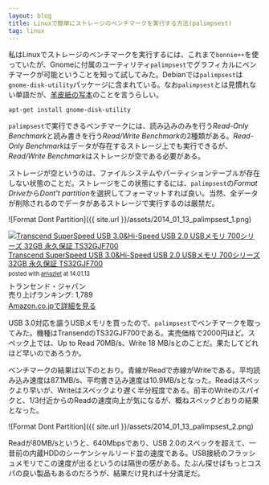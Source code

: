 ```yaml
---
layout: blog
title: Linuxで簡単にストレージのベンチマークを実行する方法(palimpsest)
tag: linux
---
```




私はLinuxでストレージのベンチマークを実行するには、これまで`bonnie++`を使っていたが、Gnomeに付属のユーティリティ`palimpsest`でグラフィカルにベンチマークが可能ということを知って試してみた。Debianでは`palimpsest`は`gnome-disk-utility`パッケージに含まれている。なお`palimpsest`とは見慣れない単語だが、[羊皮紙の写本](http://ja.wikipedia.org/wiki/%E3%83%91%E3%83%AA%E3%83%B3%E3%83%97%E3%82%BB%E3%82%B9%E3%83%88)のことを言うらしい。

~~~~
apt-get install gnome-disk-utility
~~~~

`palimpsest`で実行できるベンチマークには、読み込みのみを行う*Read-Only Benchmark*と読み書きを行う*Read/Write Benchmark*の2種類がある。*Read-Only Benchmark*はデータが存在するストレージ上でも実行できるが、*Read/Write Benchmark*はストレージが空である必要がある。

ストレージが空というのは、ファイルシステムやパーティションテーブルが存在しない状態のことだ。ストレージをこの状態にするには、`palimpsest`の*Format Drive*から*Dont't partition*を選択してフォーマットすれば良い。当然、全データが削除されるのでデータがあるストレージで実行するのは厳禁だ。

![Format Dont Partition]({{ site.url }}/assets/2014_01_13_palimpsest_1.png)



<div class="amazlet-box" style="margin-bottom:0px;"><div class="amazlet-image" style="float:left;margin:0px 12px 1px 0px;"><a href="http://www.amazon.co.jp/exec/obidos/ASIN/B004HXHIOM/xmisao-22/ref=nosim/" name="amazletlink" target="_blank"><img src="http://ecx.images-amazon.com/images/I/31MdE0nrooL._SL160_.jpg" alt="Transcend  SuperSpeed USB 3.0&Hi-Speed USB 2.0 USBメモリ 700シリーズ 32GB 永久保証 TS32GJF700" style="border: none;" /></a></div><div class="amazlet-info" style="line-height:120%; margin-bottom: 10px"><div class="amazlet-name" style="margin-bottom:10px;line-height:120%"><a href="http://www.amazon.co.jp/exec/obidos/ASIN/B004HXHIOM/xmisao-22/ref=nosim/" name="amazletlink" target="_blank">Transcend  SuperSpeed USB 3.0&Hi-Speed USB 2.0 USBメモリ 700シリーズ 32GB 永久保証 TS32GJF700</a><div class="amazlet-powered-date" style="font-size:80%;margin-top:5px;line-height:120%">posted with <a href="http://www.amazlet.com/" title="amazlet" target="_blank">amazlet</a> at 14.01.13</div></div><div class="amazlet-detail">トランセンド・ジャパン <br />売り上げランキング: 1,789<br /></div><div class="amazlet-sub-info" style="float: left;"><div class="amazlet-link" style="margin-top: 5px"><a href="http://www.amazon.co.jp/exec/obidos/ASIN/B004HXHIOM/xmisao-22/ref=nosim/" name="amazletlink" target="_blank">Amazon.co.jpで詳細を見る</a></div></div></div><div class="amazlet-footer" style="clear: left"></div></div>

USB 3.0対応を謳うUSBメモリを買ったので、`palimpsest`でベンチマークを取ってみた。機種はTransendのTS32GJF700である。実売価格で2000円ほど。スペック上では、Up to Read 70MB/s、Write 18 MB/sとのことだ。果たしてどれほど早いのであろうか。

ベンチマークの結果は以下のとおり。青線がReadで赤線がWriteである。平均読み込み速度は87.1MB/s、平均書き込み速度は10.9MB/sとなった。Readはスペックより早いが、Writeはスペックより遅く半分程度である。前半のWriteのスパイクと、1/3付近からのReadの速度向上が気になるが、概ねスペックどおりの結果となった。

![Format Dont Partition]({{ site.url }}/assets/2014_01_13_palimpsest_2.png)

Readが80MB/sというと、640Mbpsであり、USB 2.0のスペックを超えて、一昔前の内蔵HDDのシーケンシャルリード並の速度である。USB接続のフラッシュメモリでこの速度が出るというのは隔世の感がある。たぶん探せばもっとコスパの良い製品もあるのだろうが、結果だけ見れば十分満足だ。
